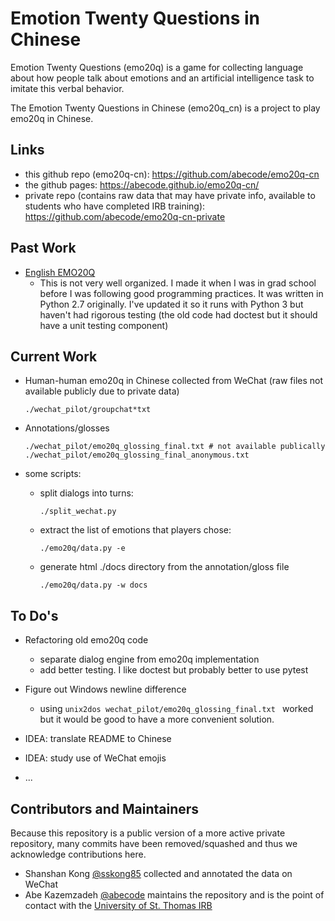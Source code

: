 # Emotion Twenty Questions in Chinese

Emotion Twenty Questions (emo20q) is a game for collecting language
about how people talk about emotions and an artificial intelligence
task to imitate this verbal behavior.

The Emotion Twenty Questions in Chinese (emo20q_cn) is a project to
play emo20q in Chinese.  

## Links

- this github repo (emo20q-cn): https://github.com/abecode/emo20q-cn
- the github pages: https://abecode.github.io/emo20q-cn/
- private repo (contains raw data that may have private info, available to students who have completed IRB training): https://github.com/abecode/emo20q-cn-private

## Past Work

- [English EMO20Q](https://github.com/abecode/emotion-twenty-questions)
  - This is not very well organized.  I made it when I was in grad
    school before I was following good programming practices.  It was
    written in Python 2.7 originally.  I've updated it so it runs with
    Python 3 but haven't had rigorous testing (the old code had
    doctest but it should have a unit testing component)
	
	
## Current Work

- Human-human emo20q in Chinese collected from WeChat (raw files not available publicly due to private data)
	```
	./wechat_pilot/groupchat*txt
	```
- Annotations/glosses
	```
	./wechat_pilot/emo20q_glossing_final.txt # not available publically
	./wechat_pilot/emo20q_glossing_final_anonymous.txt
	```

- some scripts:
  
  - split dialogs into turns:
	``` .
	./split_wechat.py 
	```
  - extract the list of emotions that players chose:
	```
	./emo20q/data.py -e
	```
  - generate html ./docs directory from the annotation/gloss file
	```
	./emo20q/data.py -w docs
	```
	
## To Do's 

- Refactoring old emo20q code
  - separate dialog engine from emo20q implementation
  - add better testing.  I like doctest but probably better to use
    pytest

- Figure out Windows newline difference
  - using ```unix2dos wechat_pilot/emo20q_glossing_final.txt ```
    worked but it would be good to have a more convenient solution.

- IDEA: translate README to Chinese

- IDEA: study use of WeChat emojis

- ...

## Contributors and Maintainers

Because this repository is a public version of a more active private 
repository, many commits have been removed/squashed and thus we acknowledge 
contributions here.

- Shanshan Kong [@sskong85](https://github.com/sskong85) collected and annotated the data on WeChat
- Abe Kazemzadeh [@abecode](https://github.com/abecode) maintains the repository and is the point of contact with the [University of St. Thomas IRB](https://stthomas.edu/irb)
